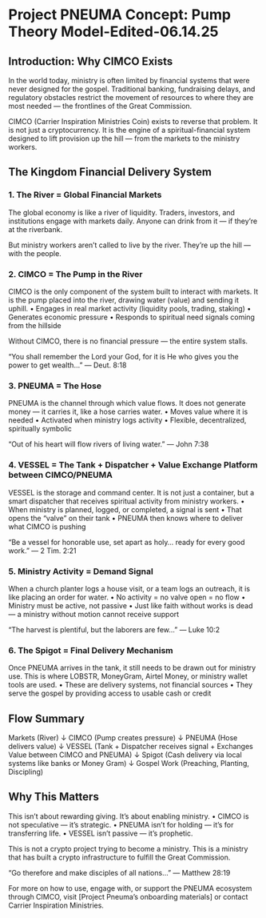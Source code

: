 # Project PNEUMA Concept: Pump Theory Model-Edited-06.14.25



## Introduction: Why CIMCO Exists

In the world today, ministry is often limited by financial systems that were never designed for the gospel. Traditional banking, fundraising delays, and regulatory obstacles restrict the movement of resources to where they are most needed — the frontlines of the Great Commission.

CIMCO (Carrier Inspiration Ministries Coin) exists to reverse that problem. It is not just a cryptocurrency. It is the engine of a spiritual-financial system designed to lift provision up the hill — from the markets to the ministry workers.


## The Kingdom Financial Delivery System

### 1. The River = Global Financial Markets

The global economy is like a river of liquidity. Traders, investors, and institutions engage with markets daily. Anyone can drink from it — if they’re at the riverbank.

But ministry workers aren’t called to live by the river. They’re up the hill — with the people.


### 2. CIMCO = The Pump in the River

CIMCO is the only component of the system built to interact with markets. It is the pump placed into the river, drawing water (value) and sending it uphill.
	•	Engages in real market activity (liquidity pools, trading, staking)
	•	Generates economic pressure
	•	Responds to spiritual need signals coming from the hillside

Without CIMCO, there is no financial pressure — the entire system stalls.

“You shall remember the Lord your God, for it is He who gives you the power to get wealth…” — Deut. 8:18


### 3. PNEUMA = The Hose

PNEUMA is the channel through which value flows. It does not generate money — it carries it, like a hose carries water.
	•	Moves value where it is needed
	•	Activated when ministry logs activity
	•	Flexible, decentralized, spiritually symbolic

“Out of his heart will flow rivers of living water.” — John 7:38


### 4. VESSEL = The Tank + Dispatcher + Value Exchange Platform between CIMCO/PNEUMA

VESSEL is the storage and command center. It is not just a container, but a smart dispatcher that receives spiritual activity from ministry workers.
	•	When ministry is planned, logged, or completed, a signal is sent
	•	That opens the “valve” on their tank
	•	PNEUMA then knows where to deliver what CIMCO is pushing

“Be a vessel for honorable use, set apart as holy… ready for every good work.” — 2 Tim. 2:21


### 5. Ministry Activity = Demand Signal

When a church planter logs a house visit, or a team logs an outreach, it is like placing an order for water.
	•	No activity = no valve open = no flow
	•	Ministry must be active, not passive
	•	Just like faith without works is dead — a ministry without motion cannot receive support

“The harvest is plentiful, but the laborers are few…” — Luke 10:2


### 6. The Spigot = Final Delivery Mechanism

Once PNEUMA arrives in the tank, it still needs to be drawn out for ministry use. This is where LOBSTR, MoneyGram, Airtel Money, or ministry wallet tools are used.
	•	These are delivery systems, not financial sources
	•	They serve the gospel by providing access to usable cash or credit


## Flow Summary

Markets (River)
     ↓
CIMCO (Pump creates pressure)
     ↓
PNEUMA (Hose delivers value)
     ↓
VESSEL (Tank + Dispatcher receives signal + Exchanges Value between CIMCO and PNEUMA)
     ↓
Spigot (Cash delivery via local systems like banks or Money Gram)
     ↓
Gospel Work (Preaching, Planting, Discipling)


## Why This Matters

This isn’t about rewarding giving. It’s about enabling ministry.
	•	CIMCO is not speculative — it’s strategic.
	•	PNEUMA isn’t for holding — it’s for transferring life.
	•	VESSEL isn’t passive — it’s prophetic.

This is not a crypto project trying to become a ministry.
This is a ministry that has built a crypto infrastructure to fulfill the Great Commission.

“Go therefore and make disciples of all nations…” — Matthew 28:19


For more on how to use, engage with, or support the PNEUMA ecosystem through CIMCO, visit [Project Pneuma’s onboarding materials] or contact Carrier Inspiration Ministries.
